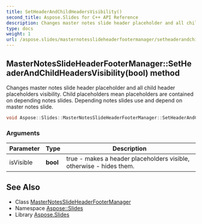 ```yaml
---
title: SetHeaderAndChildHeadersVisibility()
second_title: Aspose.Slides for C++ API Reference
description: Changes master notes slide header placeholder and all child header placeholders visibility. Child placeholders mean placeholders are contained on depending notes slides. Depending notes slides use and depend on master notes slide.
type: docs
weight: 1
url: /aspose.slides/masternotesslideheaderfootermanager/setheaderandchildheadersvisibility/
---
```

## MasterNotesSlideHeaderFooterManager::SetHeaderAndChildHeadersVisibility(bool) method


Changes master notes slide header placeholder and all child header placeholders visibility. Child placeholders mean placeholders are contained on depending notes slides. Depending notes slides use and depend on master notes slide.

```cpp
void Aspose::Slides::MasterNotesSlideHeaderFooterManager::SetHeaderAndChildHeadersVisibility(bool isVisible) override
```


### Arguments

| Parameter | Type | Description |
| --- | --- | --- |
| isVisible | **bool** | true - makes a header placeholders visible, otherwise - hides them. |

## See Also

* Class [MasterNotesSlideHeaderFooterManager](../)
* Namespace [Aspose::Slides](../../)
* Library [Aspose.Slides](../../../)